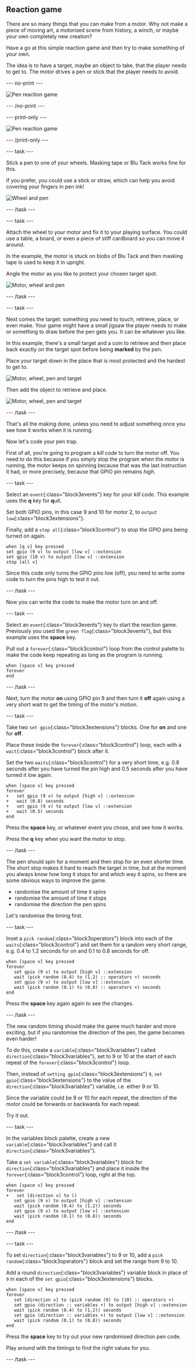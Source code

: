 ## Reaction game

There are so many things that you can make from a motor. Why not make a piece of moving art, a motorised scene from history, a winch, or maybe your own completely new creation? 

Have a go at this simple reaction game and then try to make something of your own.

The idea is to have a target, maybe an object to take, that the player needs to get to. The motor drives a pen or stick that the player needs to avoid.

--- no-print ---

![Pen reaction game](images/reaction_game.gif)

--- /no-print ---

--- print-only ---

![Pen reaction game](images/reaction_game.png)

--- /print-only ---

--- task ---

Stick a pen to one of your wheels. Masking tape or Blu Tack works fine for this.

If you prefer, you could use a stick or straw, which can help you avoid covering your fingers in pen ink!

![Wheel and pen](images/reaction_wheelPen.png)

--- /task ---

--- task ---

Attach the wheel to your motor and fix it to your playing surface. You could use a table, a board, or even a piece of stiff cardboard so you can move it around.

In the example, the motor is stuck on blobs of Blu Tack and then masking tape is used to keep it in upright.

Angle the motor as you like to protect your chosen target spot.

![Motor, wheel and pen](images/reaction_motorWheelPen.png)

--- /task ---

--- task ---

Next comes the target: something you need to touch, retrieve, place, or even make. Your game might have a small jigsaw the player needs to make or something to draw before the pen gets you. It can be whatever you like.

In this example, there's a small target and a coin to retrieve and then place back exactly on the target spot before being **marked** by the pen.

Place your target down in the place that is most protected and the hardest to get to.

![Motor, wheel, pen and target](images/reaction_motorTarget.png)

Then add the object to retrieve and place.

![Motor, wheel, pen and target](images/reaction_motorTargetCoin.png)

--- /task ---

That's all the making done, unless you need to adjust something once you see how it works when it is running.

Now let's code your pen trap.

First of all, you're going to program a _kill code_ to turn the motor off. You need to do this because if you simply stop the program when the motor is running, the motor keeps on spinning because that was the last instruction it had, or more precisely, because that GPIO pin remains _high_.

--- task ---

Select an `event`{:class="block3events"} key for your _kill code_. This example uses the **q** key for **q**uit.

Set both GPIO pins, in this case 9 and 10 for motor 2, to `output low`{:class="block3extensions"}.

Finally, add a `stop all`{:class="block3control"} to stop the GPIO pins being turned on again.

```blocks3
when [q v] key pressed
set gpio (9 v) to output [low v] ::extension
set gpio (10 v) to output [low v] ::extension
stop [all v]
```

Since this code only turns the GPIO pins low (off), you need to write some code to turn the pins high to test it out.

--- /task ---

Now you can write the code to make the motor turn on and off.

--- task ---

Select an `event`{:class="block3events"} key to start the reaction game. Previously you used the `green flag`{:class="block3events"}, but this example uses the **space** key.

Pull out a `forever`{:class="block3control"} loop from the control palette to make the code keep repeating as long as the program is running.

```blocks3
when [space v] key pressed
forever
end
```

--- /task ---

Next, turn the motor **on** using GPIO pin 9 and then turn it **off** again using a very short wait to get the timing of the motor's motion.

--- task ---

Take two `set gpio`{:class="block3extensions"} blocks. One for **on** and one for **off**.

Place these inside the `forever`{:class="block3control"} loop, each with a `wait`{:class="block3control"} block after it.

Set the two `waits`{:class="block3control"} for a very short time, e.g. 0.8 seconds after you have turned the pin high and 0.5 seconds after you have turned it low again.

```blocks3
when [space v] key pressed
forever
+   set gpio (9 v) to output [high v] ::extension
+   wait (0.8) seconds
+   set gpio (9 v) to output [low v] ::extension
+   wait (0.5) seconds
end
```

Press the **space** key, or whatever event you chose, and see how it works.

Press the **q** key when you want the motor to stop.

--- /task ---

The pen should spin for a moment and then stop for an even shorter time. The short stop makes it hard to reach the target in time, but at the moment you always know how long it stops for and which way it spins, so there are some obvious ways to improve the game.

+ randomise the amount of time it spins
+ randomise the amount of time it stops
+ randomise the direction the pen spins

Let's randomise the timing first.

--- task ---

Inset a `pick random`{:class="block3operators"} block into each of the `waits`{:class="block3control"} and set them for a random very short range, e.g. 0.4 to 1.2 seconds for on and 0.1 to 0.8 seconds for off.

```blocks3
when [space v] key pressed
forever
   set gpio (9 v) to output [high v] ::extension
   wait (pick random (0.4) to (1.2) :: operators +) seconds
   set gpio (9 v) to output [low v] ::extension
   wait (pick random (0.1) to (0.8) :: operators +) seconds
end
```

Press the **space** key again again to see the changes.

--- /task ---

The new random timing should make the game much harder and more exciting, but if you randomise the direction of the pen, the game becomes even harder!

To do this, create a `variable`{:class="block3variables"} called `direction`{:class="block3variables"}, set to 9 or 10 at the start of each repeat of the `forever`{:class="block3control"} loop.

Then, instead of `setting gpio`{:class="block3extensions"} `9`, `set gpio`{:class="block3extensions"} to the value of the `direction`{:class="block3variables"} variable, i.e. either 9 or 10.

Since the variable could be 9 or 10 for each repeat, the direction of the motor could be forwards or backwards for each repeat.

Try it out.

--- task ---

In the variables block palette, create a new `variable`{:class="block3variables"} and call it `direction`{:class="block3variables"}.

Take a `set variable`{:class="block3variables"} block for `direction`{:class="block3variables"} and place it inside the `forever`{:class="block3control"} loop, right at the top.

```blocks3
when [space v] key pressed
forever
+   set [direction v] to ()
   set gpio (9 v) to output [high v] ::extension
   wait (pick random (0.4) to (1.2)) seconds
   set gpio (9 v) to output [low v] ::extension
   wait (pick random (0.1) to (0.8)) seconds
end
```

--- /task ---

--- task ---

To set `direction`{:class="block3variables"} to 9 or 10, add a `pick random`{:class="block3operators"} block and set the range from 9 to 10.

Add a round `direction`{:class="block3variables"} variable block in place of `9` in each of the `set gpio`{:class="block3extensions"} blocks.

```blocks3
when [space v] key pressed
forever
   set [direction v] to (pick random (9) to (10) :: operators +)
   set gpio (direction :: variables +) to output [high v] ::extension
   wait (pick random (0.4) to (1.2)) seconds
   set gpio (direction :: variables +) to output [low v] ::extension
   wait (pick random (0.1) to (0.8)) seconds
end
```

Press the **space** key to try out your new randomised direction pen code.

Play around with the timings to find the right values for you.

--- /task ---

